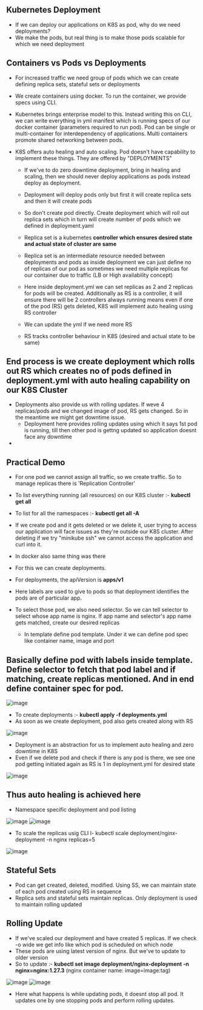 Kubernetes Deployment
-
- If we can deploy our applications on K8S as pod, why do we need deployments?
- We make the pods, but real thing is to make those pods scalable for which we need deployment

Containers vs Pods vs Deployments
-
- For increased traffic we need group of pods which we can create defining replica sets, stateful sets or deployments
- We create containers using docker. To run the container, we provide specs using CLI.
- Kubernetes brings enterprise model to this. Instead writing this on CLI, we can write everything in yml manifest which is running specs of our docker container (parameters required to run pod). Pod can be single or multi-container for interdependency of applications. Multi containers promote shared networking between pods.

- K8S offers auto healing and auto scaling. Pod doesn't have capability to implement these things. They are offered by "DEPLOYMENTS"
  - If we've to do zero downtime deployment, bring in healing and scaling, then we should never deploy applications as pods instead deploy as deployment.
  - Deployment will deploy pods only but first it will create replica sets and then it will create pods
  - So don't create pod directly. Create deployment which will roll out replica sets which in turn will create number of pods which we defined in deployment.yaml
  - Replica set is a kubernetes **controller which ensures desired state and actual state of cluster are same**
  - Replica set is an intermediate resource needed between deployments and pods as inside deployment we can just define no of replicas of our pod as sometimes we need multiple replicas for our container due to traffic (LB or High availability concept)
  - Here inside deployment.yml we can set replicas as 2 and 2 replicas for pods will be created. Additionally as RS is a controller, it will ensure there will be 2 controllers always running means even if one of the pod (RS) gets deleted, K8S will implement auto healing using RS controller
  - We can update the yml if we need more RS
 
  - RS tracks controller behaviour in K8S (desired and actual state to be same)
 
End process is we create deployment which rolls out RS which creates no of pods defined in deployment.yml with auto healing capability on our K8S Cluster
-

- Deployments also provide us with rolling updates. If weve 4 replicas/pods and we changed image of pod, RS gets changed. So in the meantime we might get downtime issue.
  - Deployment here provides rolling updates using which it says 1st pod is running, till then other pod is gettng updated so application doesnt face any downtime
- 
Practical Demo
-
- For one pod we cannot assign all traffic, so we create traffic. So to manage replicas there is 'Replication Controller'
- To list everything running (all resources) on our K8S cluster :- **kubectl get all**
- To list for all the namespaces :- **kubectl get all -A**
- If we create pod and it gets deleted or we delete it, user trying to access our application will face issues as they're outside our K8S cluster. After deleting if we try "minikube ssh" we cannot access the application and curl into it.

- In docker also same thing was there

- For this we can create deployments.
- For deployments, the apiVersion is **apps/v1**
- Here labels are used to give to pods so that deployment identifies the pods are of particular app.
- To select those pod, we also need selector. So we can tell selector to select whose app name is nginx. If app name and selector's app name gets matched, create our desired replicas
  - In template define pod template. Under it we can define pod spec like container name, image and port
 
Basically define pod with labels inside template. Define selector to fetch that pod label and if matching, create replicas mentioned. And in end define container spec for pod.
-

![image](https://github.com/user-attachments/assets/397e74c2-3e3b-4596-a6bc-1cb445198132)

- To create deployments :- **kubectl apply -f deployments.yml**
- As soon as we create deployment, pod also gets created along with RS

![image](https://github.com/user-attachments/assets/595b29d4-735e-4b04-a53d-bf0bc814691d)

- Deployment is an abstraction for us to implement auto healing and zero downtime in K8S
- Even if we delete pod and check if there is any pod is there, we see one pod getting initiated again as RS is 1 in deployment.yml for desired state

![image](https://github.com/user-attachments/assets/0c6972b4-bb57-44ff-ae3a-451f9c1e9ec7)

Thus auto healing is achieved here
-

- Namespace specific deployment and pod listing

![image](https://github.com/user-attachments/assets/2c8b4f78-5665-4fb2-963e-938873b1b2bb)
![image](https://github.com/user-attachments/assets/3f0413f4-5846-4d13-894c-f6b2f742f895)

- To scale the replicas usig CLI l- kubectl scale deployment/nginx-deployment -n nginx replicas=5

![image](https://github.com/user-attachments/assets/da9d857e-c99d-4ed6-bde3-4eb5a1b5a83f)

Stateful Sets
-
- Pod can get created, deleted, modified. Using SS, we can maintain state of each pod created using RS in sequence
- Replica sets and stateful sets maintain replicas. Only deployment is used to maintain rolling updated

Rolling Update
-
- If we've scaled our deployment and have created 5 replicas. If we check -o wide we get info like which pod is scheduled on which node
- These pods are using latest version of nginx. But we've to update to older version
- So to update :- **kubectl set image deployment/nginx-deployment -n nginx=nginx:1.27.3**      (nginx container name: image=image:tag)

![image](https://github.com/user-attachments/assets/fe1d8e65-7a63-42ba-8a5a-4522dec85e62)
![image](https://github.com/user-attachments/assets/4d68b540-a5e6-4ea4-9646-992c5e6f47c0)

- Here what happens is while updating pods, it doesnt stop all pod. It updates one by one stopping pods and perform rolling updates.
